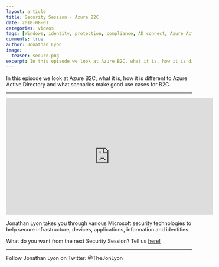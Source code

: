 ```yaml
---
layout: article
title: Security Session - Azure B2C
date: 2018-08-01
categories: videos
tags: [Windows, identity, protection, compliance, AD connect, Azure Active Directory, B2C, security, security session]
comments: true
author: Jonathan_Lyon
image:
  teaser: secure.png
excerpt: In this episode we look at Azure B2C, what it is, how it is different to Azure Active Directory and what scenarios make good use cases for B2C.
---
```


In this episode we look at Azure B2C, what it is, how it is different to Azure Active Directory and what scenarios make good use cases for B2C.

----------

<iframe width="560" height="315" src="https://www.youtube.com/embed/0XbPVZzy7NA" frameborder="0" allow="autoplay; encrypted-media" allowfullscreen></iframe>

Jonathan Lyon takes you through various Microsoft security technologies to help secure infrastructure, devices, applications, information and identities. 

What do you want from the next Security Session? Tell us [here!](http://aka.ms/SecuritySessionVote)

----------

Follow Jonathan Lyon on Twitter: @TheJonLyon